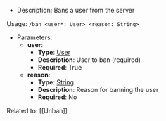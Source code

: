 - Description: Bans a user from the server

Usage: `/ban <user*: User> <reason: String>`

- Parameters:
	- **user**:
		- **Type**: [User](../../Types/User.md)
		- **Description**: User to ban (required)
		- **Required**: True
	- **reason**:
		- **Type**: [String](../../Types/String.md)
		- **Description**: Reason for banning the user
		- **Required**: No

Related to: [[Unban]]